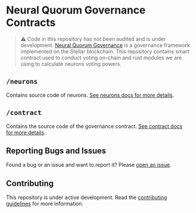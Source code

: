 # Neural Quorum Governance Contracts

> ⚠️ Code in this repository has not been audited and is under development.
[Neural Quorum Governance](https://stellarcommunityfund.gitbook.io/module-library/power-attribution/neural-governance)
> is a governance framework implemented on the Stellar blockchain.
> This repository contains smart contract used to conduct voting on-chain and rust modules we are using to calculate
> neurons voting powers.

## `/neurons`

Contains source code of neurons. [See neurons docs for more details](neurons/README.md).

## `/contract`

Contains the source code of the governance
contract. [See contract docs for more details](contracts/governance/README.md).

## Reporting Bugs and Issues

Found a bug or an issue and want to report it?
Please [open an issue](https://github.com/stellar/stellar-community-fund-contracts/issues).

## Contributing

This repository is under active development. Read the [contributing guidelines](./CONTRIBUTING.md) for more
information.
